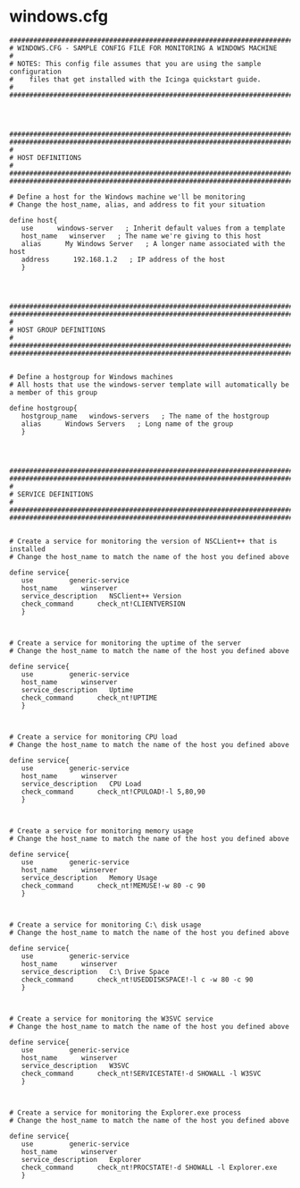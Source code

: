 windows.cfg
===========

    ###############################################################################
    # WINDOWS.CFG - SAMPLE CONFIG FILE FOR MONITORING A WINDOWS MACHINE
    #
    # NOTES: This config file assumes that you are using the sample configuration
    #    files that get installed with the Icinga quickstart guide.
    #
    ###############################################################################




    ###############################################################################
    ###############################################################################
    #
    # HOST DEFINITIONS
    #
    ###############################################################################
    ###############################################################################

    # Define a host for the Windows machine we'll be monitoring
    # Change the host_name, alias, and address to fit your situation

    define host{
       use      windows-server   ; Inherit default values from a template
       host_name   winserver   ; The name we're giving to this host
       alias      My Windows Server   ; A longer name associated with the host
       address      192.168.1.2   ; IP address of the host
       }




    ###############################################################################
    ###############################################################################
    #
    # HOST GROUP DEFINITIONS
    #
    ###############################################################################
    ###############################################################################


    # Define a hostgroup for Windows machines
    # All hosts that use the windows-server template will automatically be a member of this group

    define hostgroup{
       hostgroup_name   windows-servers   ; The name of the hostgroup
       alias      Windows Servers   ; Long name of the group
       }




    ###############################################################################
    ###############################################################################
    #
    # SERVICE DEFINITIONS
    #
    ###############################################################################
    ###############################################################################


    # Create a service for monitoring the version of NSCLient++ that is installed
    # Change the host_name to match the name of the host you defined above

    define service{
       use         generic-service
       host_name      winserver
       service_description   NSClient++ Version
       check_command      check_nt!CLIENTVERSION
       }



    # Create a service for monitoring the uptime of the server
    # Change the host_name to match the name of the host you defined above

    define service{
       use         generic-service
       host_name      winserver
       service_description   Uptime
       check_command      check_nt!UPTIME
       }



    # Create a service for monitoring CPU load
    # Change the host_name to match the name of the host you defined above

    define service{
       use         generic-service
       host_name      winserver
       service_description   CPU Load
       check_command      check_nt!CPULOAD!-l 5,80,90
       }



    # Create a service for monitoring memory usage
    # Change the host_name to match the name of the host you defined above

    define service{
       use         generic-service
       host_name      winserver
       service_description   Memory Usage
       check_command      check_nt!MEMUSE!-w 80 -c 90
       }



    # Create a service for monitoring C:\ disk usage
    # Change the host_name to match the name of the host you defined above

    define service{
       use         generic-service
       host_name      winserver
       service_description   C:\ Drive Space
       check_command      check_nt!USEDDISKSPACE!-l c -w 80 -c 90
       }



    # Create a service for monitoring the W3SVC service
    # Change the host_name to match the name of the host you defined above

    define service{
       use         generic-service
       host_name      winserver
       service_description   W3SVC
       check_command      check_nt!SERVICESTATE!-d SHOWALL -l W3SVC
       }



    # Create a service for monitoring the Explorer.exe process
    # Change the host_name to match the name of the host you defined above

    define service{
       use         generic-service
       host_name      winserver
       service_description   Explorer
       check_command      check_nt!PROCSTATE!-d SHOWALL -l Explorer.exe
       }

